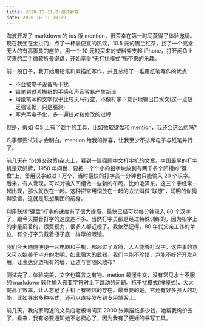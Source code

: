 ```yaml
---
title: 2020-10-11-2-测试新软
date: 2020-10-11 20:39
---
```

海波开发了 markdown 的 ios 版 mention，很荣幸在第一时间获得了体验邀请。现在我坐在金拱门，点了一杯最便宜的热饮，10.5 元的锡兰红茶，找了一个亮堂无人的有高脚凳的座位，用一个 10 元钱买来的塑料架支起 iPhone，打开闲鱼上买来的二手微软折叠键盘，开始享受“无打扰模式“所带来的乐趣。

前一段日子，我开始用铅笔和素描纸写作，并且总结了一堆用纸笔写作的优点:
- 不会被电子设备所干扰
- 铅笔划过素描纸的手感和声音容易产生新流
- 用纸笔写的文字似乎比较天马行空，不像打字下意识地输出口水文(这一点缺乏强证据，只是臆测)
- 写完再电子化，多一遍校对和修改的过程

但是，假如 iOS 上有了趁手的工具，比如微软键盘和 mention，我还会这么想吗?

凡事都要试过才会明白。mention 给我的惊喜，让我至少不排斥电子与纸笔并行了。

前几天在 fp(外交政策)杂志上，看到一篇回顾中文打字机的文章。中国最早的打字机是双鸽牌，1958 年问世，要把一个个小的铅字块放到有两千多个凹槽的“键盘“上，备用汉字超过 1 万个，当时最快的打字员一分钟也只能输入 20 个汉字。后来，有人发现，可以对输入凹槽做一些新的布局，比如毛泽东，这三个字经常一起出现，那么就放在一起。这种把常用词放在一起的方法叫做“联想“，聪明的你猜得没错，这就是联想集团的前身。

利用联想“键盘“打字的速度有了很大提高，最快已经可以每分钟录入 80 个汉字了，跟今天拼音打字的速度差不多。当然打字员都是经过特殊训练的，因为铅字上的字是反着的，很费视力，很多人都近视了。我依然记得，80 年代父亲工作的单位，有个打字员戴着瓶子底一样厚的眼镜。

我们今天随随便便一台电脑和手机，都超过了双鸽，人人能够打汉字，这件事的意义可以媲美于毕升的发明。如此强大的武器，我们岂能不珍惜，岂能不好好开发利用，让表达穿透所有的墙，让道与言随风散布?

测试完了，体验完美，文字也算言之有物。metion 最懂中文，没有常见水土不服的 markdown 软件输入东亚字符时上下跳动的问题。抗干扰模式(禅模式)，大大提高了效率，让人忘记了手机上有微信的存在。最重要的是，它还有好多强大的功能，比如导出多种格式，还可以直接发布到专用博客上。

前几天，我向家附近的文具店老板询问买 2000 张素描纸多少钱，她帮我询价去了，看来，我有必要通知她不必费心了，因为我有了更好的书写工具。
